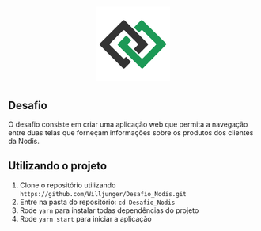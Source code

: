 <h1 align="center">
  <img alt="Nodis" src="./src/assets/images/logo.png" width="150px" />
</h1>

## Desafio

O desafio consiste em criar uma aplicação web que permita a navegação entre duas telas que forneçam informações sobre os produtos dos clientes da Nodis.

## Utilizando o projeto

1. Clone o repositório utilizando `https://github.com/Willjunger/Desafio_Nodis.git`
2. Entre na pasta do repositório: `cd Desafio_Nodis`
3. Rode `yarn` para instalar todas dependências do projeto
4. Rode `yarn start` para iniciar a aplicação
